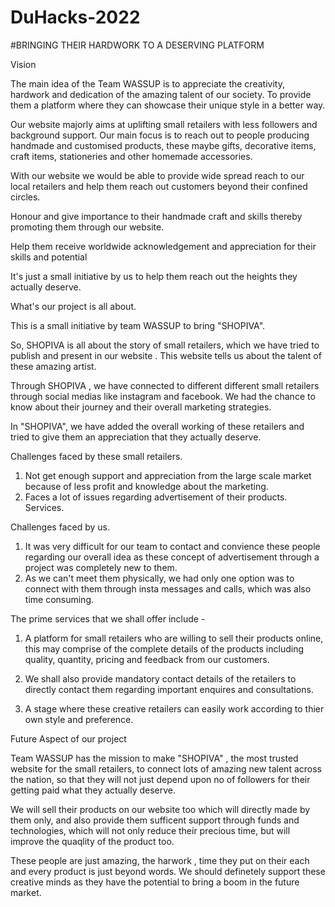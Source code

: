 # DuHacks-2022

#BRINGING THEIR HARDWORK TO A DESERVING PLATFORM

Vision 

The main idea of the Team WASSUP is to appreciate the creativity, hardwork and dedication of the amazing talent of our society. To provide them a platform where they can showcase their unique style in a better way.

Our website majorly aims at uplifting small retailers with less followers and background support. Our main focus is to reach out to people producing handmade and customised products, these maybe gifts, decorative items, craft items, stationeries and other homemade accessories.

With our website we would be able to provide wide spread reach to our local retailers and help them reach out customers beyond their confined circles.

Honour and give importance to their handmade craft and skills thereby promoting them through our website.

Help them receive worldwide acknowledgement and appreciation for their skills and potential

It's just a small initiative by us to help them reach out the heights they actually deserve.

What's our project is all about.

This is a small initiative by team WASSUP to bring "SHOPIVA".

So, SHOPIVA is all about the story of small retailers,  which we have tried to publish and present in our  website . This website tells us about the talent of these amazing artist. 

Through SHOPIVA , we have connected to different different small retailers through social medias like instagram and facebook. We had the chance to know about their journey and their overall marketing strategies.

In "SHOPIVA", we have added the overall working of these retailers and tried to give them an appreciation that they actually deserve.

Challenges faced by these small retailers.

1. Not get enough support and appreciation from the large scale market because of less profit and knowledge about the marketing.
2. Faces a lot of issues regarding advertisement of their products.
Services.

Challenges faced by us.
1. It was very difficult for our team to contact and convience these people regarding our overall idea as these concept of advertisement through a project was completely new to them. 
2. As we can't meet them physically, we had only one option was to connect with them through insta messages and calls, which was also time consuming. 
   

The prime services that we shall offer include -

1. A platform for small retailers who are willing to sell their products online, this may comprise of the complete details of the products including quality, quantity, pricing and feedback from our customers.

2. We shall also provide mandatory contact details of the retailers to directly contact them regarding important enquires and consultations.

3. A stage where these creative retailers can easily work according to thier own style and preference.

Future Aspect of our project

Team WASSUP has the mission to make "SHOPIVA" , the most trusted website for the  small retailers, to connect lots of amazing new talent across the nation, so that they will not just depend upon no of followers for their getting paid what they actually deserve.

We will sell their products on our website too which will directly made by them only, and also provide them sufficent support through funds and technologies, which will not only reduce their precious time, but will improve the quaqlity of the product too.



These people are just amazing, the harwork , time they put on their each and every product is just beyond words. We should definetely support these creative minds as they have the potential to bring a boom in the future market.

